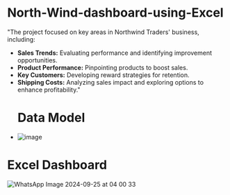 # North-Wind-dashboard-using-Excel

"The project focused on key areas in Northwind Traders' business, including: 

- **Sales Trends:** Evaluating performance and identifying improvement opportunities.
- **Product Performance:** Pinpointing products to boost sales.
- **Key Customers:** Developing reward strategies for retention.
- **Shipping Costs:** Analyzing sales impact and exploring options to enhance profitability."
  # Data Model
- ![image](https://github.com/user-attachments/assets/678e46fb-60f4-4326-a3e6-78e95bfb1885)
# Excel Dashboard
![WhatsApp Image 2024-09-25 at 04 00 33](https://github.com/user-attachments/assets/192566b4-1c47-4b9c-8727-c443cb75d8b3)

